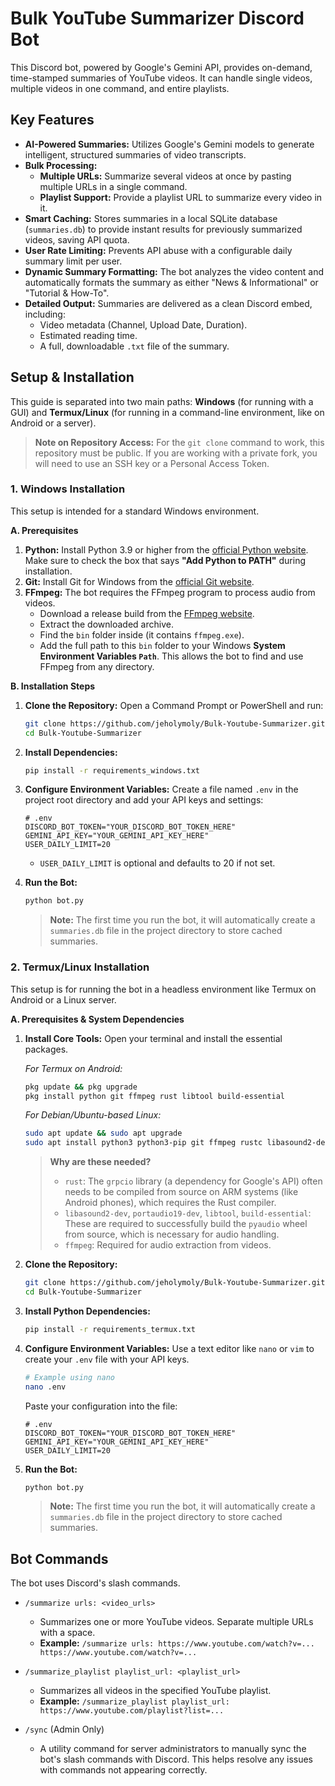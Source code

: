 # Bulk YouTube Summarizer Discord Bot

This Discord bot, powered by Google's Gemini API, provides on-demand, time-stamped summaries of YouTube videos. It can handle single videos, multiple videos in one command, and entire playlists.

## Key Features

- **AI-Powered Summaries:** Utilizes Google's Gemini models to generate intelligent, structured summaries of video transcripts.
- **Bulk Processing:**
    - **Multiple URLs:** Summarize several videos at once by pasting multiple URLs in a single command.
    - **Playlist Support:** Provide a playlist URL to summarize every video in it.
- **Smart Caching:** Stores summaries in a local SQLite database (`summaries.db`) to provide instant results for previously summarized videos, saving API quota.
- **User Rate Limiting:** Prevents API abuse with a configurable daily summary limit per user.
- **Dynamic Summary Formatting:** The bot analyzes the video content and automatically formats the summary as either "News & Informational" or "Tutorial & How-To".
- **Detailed Output:** Summaries are delivered as a clean Discord embed, including:
    - Video metadata (Channel, Upload Date, Duration).
    - Estimated reading time.
    - A full, downloadable `.txt` file of the summary.

## Setup & Installation

This guide is separated into two main paths: **Windows** (for running with a GUI) and **Termux/Linux** (for running in a command-line environment, like on Android or a server).

> **Note on Repository Access:** For the `git clone` command to work, this repository must be public. If you are working with a private fork, you will need to use an SSH key or a Personal Access Token.

### 1. Windows Installation

This setup is intended for a standard Windows environment.

**A. Prerequisites**

1.  **Python:** Install Python 3.9 or higher from the [official Python website](https://www.python.org/downloads/). Make sure to check the box that says **"Add Python to PATH"** during installation.
2.  **Git:** Install Git for Windows from the [official Git website](https://git-scm.com/download/win).
3.  **FFmpeg:** The bot requires the FFmpeg program to process audio from videos.
    *   Download a release build from the [FFmpeg website](https://www.gyan.dev/ffmpeg/builds/).
    *   Extract the downloaded archive.
    *   Find the `bin` folder inside (it contains `ffmpeg.exe`).
    *   Add the full path to this `bin` folder to your Windows **System Environment Variables `Path`**. This allows the bot to find and use FFmpeg from any directory.

**B. Installation Steps**

1.  **Clone the Repository:** Open a Command Prompt or PowerShell and run:
    ```bash
    git clone https://github.com/jeholymoly/Bulk-Youtube-Summarizer.git
    cd Bulk-Youtube-Summarizer
    ```

2.  **Install Dependencies:**
    ```bash
    pip install -r requirements_windows.txt
    ```

3.  **Configure Environment Variables:** Create a file named `.env` in the project root directory and add your API keys and settings:
    ```env
    # .env
    DISCORD_BOT_TOKEN="YOUR_DISCORD_BOT_TOKEN_HERE"
    GEMINI_API_KEY="YOUR_GEMINI_API_KEY_HERE"
    USER_DAILY_LIMIT=20
    ```
    - `USER_DAILY_LIMIT` is optional and defaults to 20 if not set.

4.  **Run the Bot:**
    ```bash
    python bot.py
    ```
    > **Note:** The first time you run the bot, it will automatically create a `summaries.db` file in the project directory to store cached summaries.

### 2. Termux/Linux Installation

This setup is for running the bot in a headless environment like Termux on Android or a Linux server.

**A. Prerequisites & System Dependencies**

1.  **Install Core Tools:** Open your terminal and install the essential packages.
    
    *For Termux on Android:*
    ```bash
    pkg update && pkg upgrade
    pkg install python git ffmpeg rust libtool build-essential
    ```
    
    *For Debian/Ubuntu-based Linux:*
    ```bash
    sudo apt update && sudo apt upgrade
    sudo apt install python3 python3-pip git ffmpeg rustc libasound2-dev portaudio19-dev
    ```

    > **Why are these needed?**
    > - `rust`: The `grpcio` library (a dependency for Google's API) often needs to be compiled from source on ARM systems (like Android phones), which requires the Rust compiler.
    > - `libasound2-dev`, `portaudio19-dev`, `libtool`, `build-essential`: These are required to successfully build the `pyaudio` wheel from source, which is necessary for audio handling.
    > - `ffmpeg`: Required for audio extraction from videos.

2.  **Clone the Repository:**
    ```bash
    git clone https://github.com/jeholymoly/Bulk-Youtube-Summarizer.git
    cd Bulk-Youtube-Summarizer
    ```

3.  **Install Python Dependencies:**
    ```bash
    pip install -r requirements_termux.txt
    ```

4.  **Configure Environment Variables:** Use a text editor like `nano` or `vim` to create your `.env` file with your API keys.
    ```bash
    # Example using nano
    nano .env
    ```
    Paste your configuration into the file:
    ```env
    # .env
    DISCORD_BOT_TOKEN="YOUR_DISCORD_BOT_TOKEN_HERE"
    GEMINI_API_KEY="YOUR_GEMINI_API_KEY_HERE"
    USER_DAILY_LIMIT=20
    ```

5.  **Run the Bot:**
    ```bash
    python bot.py
    ```
    > **Note:** The first time you run the bot, it will automatically create a `summaries.db` file in the project directory to store cached summaries.

## Bot Commands

The bot uses Discord's slash commands.

- `/summarize urls: <video_urls>`
  - Summarizes one or more YouTube videos. Separate multiple URLs with a space.
  - **Example:** `/summarize urls: https://www.youtube.com/watch?v=... https://www.youtube.com/watch?v=...`

- `/summarize_playlist playlist_url: <playlist_url>`
  - Summarizes all videos in the specified YouTube playlist.
  - **Example:** `/summarize_playlist playlist_url: https://www.youtube.com/playlist?list=...`

- `/sync` (Admin Only)
  - A utility command for server administrators to manually sync the bot's slash commands with Discord. This helps resolve any issues with commands not appearing correctly.
